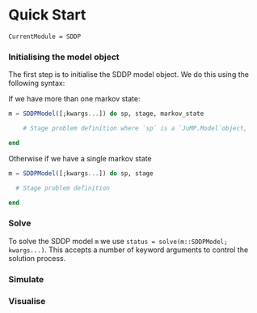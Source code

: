 # Quick Start

```@meta
CurrentModule = SDDP
```

### Initialising the model object
The first step is to initialise the SDDP model object. We do this using the following syntax:

If we have more than one markov state:
```julia
m = SDDPModel([;kwargs...]) do sp, stage, markov_state

    # Stage problem definition where `sp` is a `JuMP.Model`object,

end
```


Otherwise if we have a single markov state
```julia
m = SDDPModel([;kwargs...]) do sp, stage

  # Stage problem definition

end
```

### Solve

To solve the SDDP model `m` we use `status = solve(m::SDDPModel; kwargs...)`.
This accepts a number of keyword arguments to control the solution process.

### Simulate

### Visualise
